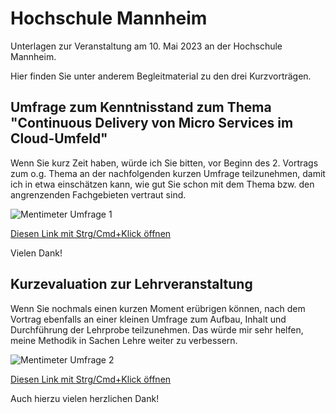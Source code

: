 # Hochschule Mannheim

Unterlagen zur Veranstaltung am 10. Mai 2023 an der Hochschule Mannheim.

Hier finden Sie unter anderem Begleitmaterial zu den drei Kurzvorträgen.

## Umfrage zum Kenntnisstand zum Thema "Continuous Delivery von Micro Services im Cloud-Umfeld"

Wenn Sie kurz Zeit haben, würde ich Sie bitten, vor Beginn des 2. Vortrags zum o.g. Thema an der nachfolgenden
kurzen Umfrage teilzunehmen, damit ich in etwa einschätzen kann, wie gut Sie schon mit dem Thema bzw. den angrenzenden
Fachgebieten vertraut sind.

![Mentimeter Umfrage 1](https://github.com/phd4hsma/HSMA/assets/104060003/17a7f7f3-88c2-4a49-810e-94ae1fab3dcd)

[Diesen Link mit Strg/Cmd+Klick öffnen](https://www.menti.com/alaacpsqvw5z)

Vielen Dank!

## Kurzevaluation zur Lehrveranstaltung

Wenn Sie nochmals einen kurzen Moment erübrigen können, nach dem Vortrag ebenfalls an einer kleinen Umfrage zum Aufbau,
Inhalt und Durchführung der Lehrprobe teilzunehmen. Das würde mir sehr helfen, meine Methodik in Sachen Lehre weiter
zu verbessern.

![Mentimeter Umfrage 2](https://github.com/phd4hsma/HSMA/assets/104060003/5fb837a2-0145-4277-8efd-bdba71a51fa5)

[Diesen Link mit Strg/Cmd+Klick öffnen](https://www.menti.com/alm54erse61h)

Auch hierzu vielen herzlichen Dank!
